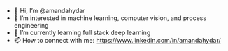 - 👋 Hi, I’m @amandahydar
- 👀 I’m interested in machine learning, computer vision, and process engineering
- 🌱 I’m currently learning full stack deep learning
- 📫 How to connect with me: https://www.linkedin.com/in/amandahydar/

<!---
amandahydar/amandahydar is a ✨ special ✨ repository because its `README.md` (this file) appears on your GitHub profile.
You can click the Preview link to take a look at your changes.
--->
